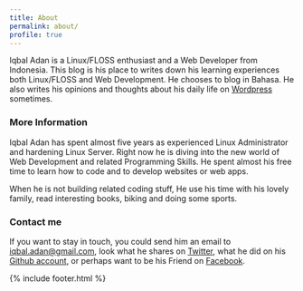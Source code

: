 ```yaml
---
title: About
permalink: about/
profile: true
---
```


Iqbal Adan is a Linux/FLOSS enthusiast and a Web Developer from Indonesia. This blog is his place to writes down his learning experiences both Linux/FLOSS and Web Development. He chooses to blog in Bahasa. He also writes his opinions and thoughts about his daily life on [Wordpress](https://iqbaladan.wordpress.com) sometimes.

### More Information

Iqbal Adan has spent almost five years as experienced Linux Administrator and hardening Linux Server. Right now he is diving into the new world of Web Development and related Programming Skills. He spent almost his free time to learn how to code  and to develop websites or web apps.

When he is not building related coding stuff, He use his time with his lovely family, read interesting books, biking and doing some sports.

### Contact me
If you want to stay in touch, you could send him an email to [iqbal.adan@gmail.com](mailto:iqbal.adan@gmail.com), look what he shares on [Twitter](https://twitter.com/iqbaladan), what he did on his [Github account](https://github.com/iqbaladan), or perhaps want to be his Friend on [Facebook](https://www.facebook.com/iqbal.adan.3).

{% include footer.html %}
